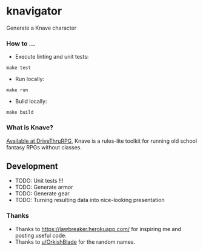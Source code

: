 # knavigator
Generate a Knave character

### How to ...

- Execute linting and unit tests:
```
make test
```

- Run locally:
```
make run
```

- Build locally:
```
make build
```

### What is Knave?

[Available at DriveThruRPG](https://www.drivethrurpg.com/product/250888/Knave?affiliate_id=379088), Knave is a rules-lite toolkit for running old school fantasy RPGs without classes.

## Development

- TODO: Unit tests !!!
- TODO: Generate armor
- TODO: Generate gear
- TODO: Turning resulting data into nice-looking presentation

### Thanks

- Thanks to https://lawbreaker.herokuapp.com/ for inspiring me and posting useful code.
- Thanks to [u/OrkishBlade](https://www.reddit.com/r/DnDBehindTheScreen/comments/50pcg1/a_post_about_names_names_for_speakers_of_the/) for the random names.
